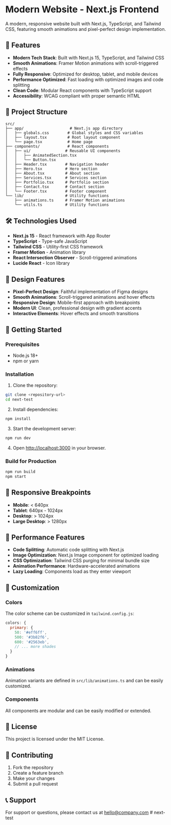 # Modern Website - Next.js Frontend

A modern, responsive website built with Next.js, TypeScript, and Tailwind CSS, featuring smooth animations and pixel-perfect design implementation.

## 🚀 Features

- **Modern Tech Stack**: Built with Next.js 15, TypeScript, and Tailwind CSS
- **Smooth Animations**: Framer Motion animations with scroll-triggered effects
- **Fully Responsive**: Optimized for desktop, tablet, and mobile devices
- **Performance Optimized**: Fast loading with optimized images and code splitting
- **Clean Code**: Modular React components with TypeScript support
- **Accessibility**: WCAG compliant with proper semantic HTML

## 📁 Project Structure

```
src/
├── app/                    # Next.js app directory
│   ├── globals.css        # Global styles and CSS variables
│   ├── layout.tsx         # Root layout component
│   └── page.tsx           # Home page
├── components/            # React components
│   ├── ui/               # Reusable UI components
│   │   ├── AnimatedSection.tsx
│   │   └── Button.tsx
│   ├── Header.tsx        # Navigation header
│   ├── Hero.tsx          # Hero section
│   ├── About.tsx         # About section
│   ├── Services.tsx      # Services section
│   ├── Portfolio.tsx     # Portfolio section
│   ├── Contact.tsx       # Contact section
│   └── Footer.tsx        # Footer component
└── lib/                  # Utility functions
    ├── animations.ts     # Framer Motion animations
    └── utils.ts          # Utility functions
```

## 🛠️ Technologies Used

- **Next.js 15** - React framework with App Router
- **TypeScript** - Type-safe JavaScript
- **Tailwind CSS** - Utility-first CSS framework
- **Framer Motion** - Animation library
- **React Intersection Observer** - Scroll-triggered animations
- **Lucide React** - Icon library

## 🎨 Design Features

- **Pixel-Perfect Design**: Faithful implementation of Figma designs
- **Smooth Animations**: Scroll-triggered animations and hover effects
- **Responsive Design**: Mobile-first approach with breakpoints
- **Modern UI**: Clean, professional design with gradient accents
- **Interactive Elements**: Hover effects and smooth transitions

## 🚀 Getting Started

### Prerequisites

- Node.js 18+
- npm or yarn

### Installation

1. Clone the repository:

```bash
git clone <repository-url>
cd next-test
```

2. Install dependencies:

```bash
npm install
```

3. Start the development server:

```bash
npm run dev
```

4. Open [http://localhost:3000](http://localhost:3000) in your browser.

### Build for Production

```bash
npm run build
npm start
```

## 📱 Responsive Breakpoints

- **Mobile**: < 640px
- **Tablet**: 640px - 1024px
- **Desktop**: > 1024px
- **Large Desktop**: > 1280px

## 🎯 Performance Features

- **Code Splitting**: Automatic code splitting with Next.js
- **Image Optimization**: Next.js Image component for optimized loading
- **CSS Optimization**: Tailwind CSS purging for minimal bundle size
- **Animation Performance**: Hardware-accelerated animations
- **Lazy Loading**: Components load as they enter viewport

## 🔧 Customization

### Colors

The color scheme can be customized in `tailwind.config.js`:

```javascript
colors: {
  primary: {
    50: '#eff6ff',
    500: '#3b82f6',
    600: '#2563eb',
    // ... more shades
  }
}
```

### Animations

Animation variants are defined in `src/lib/animations.ts` and can be easily customized.

### Components

All components are modular and can be easily modified or extended.

## 📄 License

This project is licensed under the MIT License.

## 🤝 Contributing

1. Fork the repository
2. Create a feature branch
3. Make your changes
4. Submit a pull request

## 📞 Support

For support or questions, please contact us at hello@company.com
#   n e x t - t e s t  
 